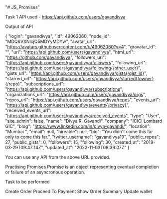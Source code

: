 "# JS_Promises"

Task 1
API used - https://api.github.com/users/gavandivya

Output of API

{
"login": "gavandivya",
"id": 49062060,
"node_id": "MDQ6VXNlcjQ5MDYyMDYw",
"avatar_url": "https://avatars.githubusercontent.com/u/49062060?v=4",
"gravatar_id": "",
"url": "https://api.github.com/users/gavandivya",
"html_url": "https://github.com/gavandivya",
"followers_url": "https://api.github.com/users/gavandivya/followers",
"following_url": "https://api.github.com/users/gavandivya/following{/other_user}",
"gists_url": "https://api.github.com/users/gavandivya/gists{/gist_id}",
"starred_url": "https://api.github.com/users/gavandivya/starred{/owner}{/repo}",
"subscriptions_url": "https://api.github.com/users/gavandivya/subscriptions",
"organizations_url": "https://api.github.com/users/gavandivya/orgs",
"repos_url": "https://api.github.com/users/gavandivya/repos",
"events_url": "https://api.github.com/users/gavandivya/events{/privacy}",
"received_events_url": "https://api.github.com/users/gavandivya/received_events",
"type": "User",
"site_admin": false,
"name": "Divya R. Gavandi",
"company": "ICICI Lombard GIC",
"blog": "https://www.linkedin.com/in/divya-gavandi/",
"location": "Mumbai ",
"email": null,
"hireable": null,
"bio": "You didn't come this far only to come this far.",
"twitter_username": "gavandivya19",
"public_repos": 27,
"public_gists": 0,
"followers": 15,
"following": 30,
"created_at": "2019-03-29T09:47:14Z",
"updated_at": "2022-11-03T08:39:07Z"
}

You can use any API from the above URL provided.

Practising Promises
Promise is an object representing eventual completion or failure of an asyncronous operation.

Task to be performed

Create Order
Proceed To Payment
Show Order Summary
Update wallet
